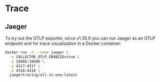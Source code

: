# Trace

## Jaeger
To try out the OTLP exporter, since v1.35.0 you can run Jaeger as an OTLP endpoint and for trace visualization in a Docker container:

```sh
docker run -d --name jaeger \
  -e COLLECTOR_OTLP_ENABLED=true \
  -p 16686:16686 \
  -p 4317:4317 \
  -p 4318:4318 \
  jaegertracing/all-in-one:latest
```